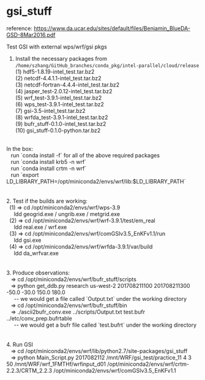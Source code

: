 # gsi_stuff
reference:
https://www.da.ucar.edu/sites/default/files/Benjamin_BlueDA-GSD-8Mar2016.pdf

Test GSI with external wps/wrf/gsi pkgs
1. Install the necessary packages from `/home/szhang/GitHub_branches/conda_pkg/intel-parallel/cloud/release` <br />
(1) hdf5-1.8.19-intel_test.tar.bz2 <br />
(2) netcdf-4.4.1.1-intel_test.tar.bz2 <br />
(3) netcdf-fortran-4.4.4-intel_test.tar.bz2 <br />
(4) jasper_test-2.0.12-intel_test.tar.bz2 <br />
(5) wrf_test-3.9.1-intel_test.tar.bz2 <br />
(6) wps_test-3.9.1-intel_test.tar.bz2 <br />
(7) gsi-3.5-intel_test.tar.bz2 <br />
(8) wrfda_test-3.9.1-intel_test.tar.bz2 <br />
(9) bufr_stuff-0.1.0-intel_test.tar.bz2 <br />
(10) gsi_stuff-0.1.0-python.tar.bz2 <br />
<br />
In the box: <br />
&nbsp;&nbsp;&nbsp;run `conda install -f` for all of the above required packages <br />
&nbsp;&nbsp;&nbsp;run `conda install krb5 -n wrf` <br />
&nbsp;&nbsp;&nbsp;run `conda install crtm -n wrf` <br />
&nbsp;&nbsp;&nbsp;run `export LD_LIBRARY_PATH=/opt/miniconda2/envs/wrf/lib:$LD_LIBRARY_PATH` <br />
<br />
<br />
2. Test if the builds are working: <br />
&nbsp;&nbsp;(1) => cd /opt/miniconda2/envs/wrf/wps-3.9 <br />
&nbsp;&nbsp;&nbsp;&nbsp;&nbsp;ldd geogrid.exe / ungrib.exe / metgrid.exe <br />
&nbsp;&nbsp;(2) => cd /opt/miniconda2/envs/wrf/wrf-3.9.1/test/em_real <br />
&nbsp;&nbsp;&nbsp;&nbsp;&nbsp;ldd real.exe / wrf.exe <br />
&nbsp;&nbsp;(3) => cd /opt/miniconda2/envs/wrf/comGSIv3.5_EnKFv1.1/run <br />
&nbsp;&nbsp;&nbsp;&nbsp;&nbsp;ldd gsi.exe <br />
&nbsp;&nbsp;(4) => cd /opt/miniconda2/envs/wrf/wrfda-3.9.1/var/build <br />
&nbsp;&nbsp;&nbsp;&nbsp;&nbsp;ldd da_wrfvar.exe <br />
<br />
<br />
3. Produce observations: <br />
&nbsp;&nbsp; => cd /opt/miniconda2/envs/wrf/bufr_stuff/scripts <br />
&nbsp;&nbsp; => python get_ddb.py research us-west-2 201708211100 201708211300 -50.0 -30.0 150.0 180.0 <br />
&nbsp;&nbsp;&nbsp;&nbsp; -- we would get a file called `Output.txt` under the working directory <br />
&nbsp;&nbsp; => cd /opt/miniconda2/envs/wrf/bufr_stuff/bin <br />
&nbsp;&nbsp; => ./ascii2bufr_conv.exe ../scripts/Output.txt test.bufr ../etc/conv_prep.bufrtable <br />
&nbsp;&nbsp;&nbsp;&nbsp; -- we would get a bufr file called `test.bufrt` under the working directory <br />
<br />
<br />
4. Run GSI <br />
&nbsp;&nbsp; => cd /opt/miniconda2/envs/wrf/lib/python2.7/site-packages/gsi_stuff <br />
&nbsp;&nbsp; => python Main_Script.py 2017082112 /mnt/WRF/gsi_test/practice_11 4 3 50 /mnt/WRF/wrf_1FMTHf/wrfinput_d01 /opt/miniconda2/envs/wrf/crtm-2.2.3/CRTM_2.2.3 /opt/miniconda2/envs/wrf/comGSIv3.5_EnKFv1.1 <br />


